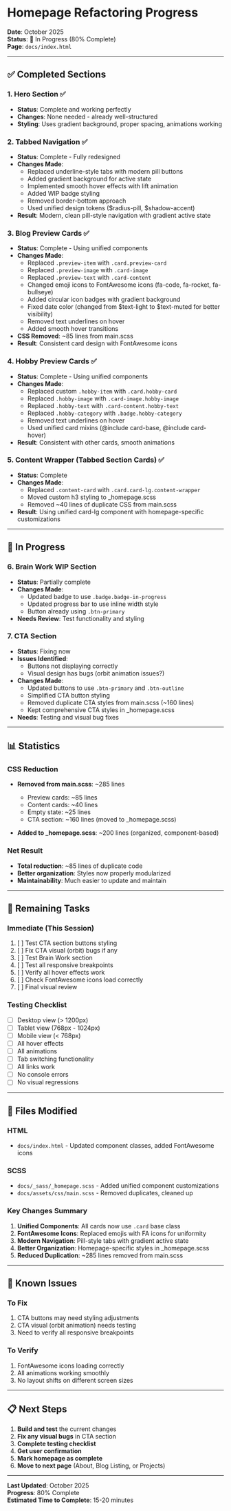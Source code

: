 # Homepage Refactoring Progress

**Date**: October 2025  
**Status**: 🔄 In Progress (80% Complete)  
**Page**: `docs/index.html`

---

## ✅ Completed Sections

### 1. Hero Section ✅
- **Status**: Complete and working perfectly
- **Changes**: None needed - already well-structured
- **Styling**: Uses gradient background, proper spacing, animations working

### 2. Tabbed Navigation ✅
- **Status**: Complete - Fully redesigned
- **Changes Made**:
  - Replaced underline-style tabs with modern pill buttons
  - Added gradient background for active state
  - Implemented smooth hover effects with lift animation
  - Added WIP badge styling
  - Removed border-bottom approach
  - Used unified design tokens ($radius-pill, $shadow-accent)
- **Result**: Modern, clean pill-style navigation with gradient active state

### 3. Blog Preview Cards ✅
- **Status**: Complete - Using unified components
- **Changes Made**:
  - Replaced `.preview-item` with `.card.preview-card`
  - Replaced `.preview-image` with `.card-image`
  - Replaced `.preview-text` with `.card-content`
  - Changed emoji icons to FontAwesome icons (fa-code, fa-rocket, fa-bullseye)
  - Added circular icon badges with gradient background
  - Fixed date color (changed from $text-light to $text-muted for better visibility)
  - Removed text underlines on hover
  - Added smooth hover transitions
- **CSS Removed**: ~85 lines from main.scss
- **Result**: Consistent card design with FontAwesome icons

### 4. Hobby Preview Cards ✅
- **Status**: Complete - Using unified components
- **Changes Made**:
  - Replaced custom `.hobby-item` with `.card.hobby-card`
  - Replaced `.hobby-image` with `.card-image.hobby-image`
  - Replaced `.hobby-text` with `.card-content.hobby-text`
  - Replaced `.hobby-category` with `.badge.hobby-category`
  - Removed text underlines on hover
  - Used unified card mixins (@include card-base, @include card-hover)
- **Result**: Consistent with other cards, smooth animations

### 5. Content Wrapper (Tabbed Section Cards) ✅
- **Status**: Complete
- **Changes Made**:
  - Replaced `.content-card` with `.card.card-lg.content-wrapper`
  - Moved custom h3 styling to _homepage.scss
  - Removed ~40 lines of duplicate CSS from main.scss
- **Result**: Using unified card-lg component with homepage-specific customizations

---

## 🔄 In Progress

### 6. Brain Work WIP Section
- **Status**: Partially complete
- **Changes Made**:
  - Updated badge to use `.badge.badge-in-progress`
  - Updated progress bar to use inline width style
  - Button already using `.btn-primary`
- **Needs Review**: Test functionality and styling

### 7. CTA Section
- **Status**: Fixing now
- **Issues Identified**:
  - Buttons not displaying correctly
  - Visual design has bugs (orbit animation issues?)
- **Changes Made**:
  - Updated buttons to use `.btn-primary` and `.btn-outline`
  - Simplified CTA button styling
  - Removed duplicate CTA styles from main.scss (~160 lines)
  - Kept comprehensive CTA styles in _homepage.scss
- **Needs**: Testing and visual bug fixes

---

## 📊 Statistics

### CSS Reduction
- **Removed from main.scss**: ~285 lines
  - Preview cards: ~85 lines
  - Content cards: ~40 lines
  - Empty state: ~25 lines
  - CTA section: ~160 lines (moved to _homepage.scss)
  
- **Added to _homepage.scss**: ~200 lines (organized, component-based)

### Net Result
- **Total reduction**: ~85 lines of duplicate code
- **Better organization**: Styles now properly modularized
- **Maintainability**: Much easier to update and maintain

---

## 🎯 Remaining Tasks

### Immediate (This Session)
1. [ ] Test CTA section buttons styling
2. [ ] Fix CTA visual (orbit) bugs if any
3. [ ] Test Brain Work section
4. [ ] Test all responsive breakpoints
5. [ ] Verify all hover effects work
6. [ ] Check FontAwesome icons load correctly
7. [ ] Final visual review

### Testing Checklist
- [ ] Desktop view (> 1200px)
- [ ] Tablet view (768px - 1024px)
- [ ] Mobile view (< 768px)
- [ ] All hover effects
- [ ] All animations
- [ ] Tab switching functionality
- [ ] All links work
- [ ] No console errors
- [ ] No visual regressions

---

## 📝 Files Modified

### HTML
- `docs/index.html` - Updated component classes, added FontAwesome icons

### SCSS
- `docs/_sass/_homepage.scss` - Added unified component customizations
- `docs/assets/css/main.scss` - Removed duplicates, cleaned up

### Key Changes Summary
1. **Unified Components**: All cards now use `.card` base class
2. **FontAwesome Icons**: Replaced emojis with FA icons for uniformity
3. **Modern Navigation**: Pill-style tabs with gradient active state
4. **Better Organization**: Homepage-specific styles in _homepage.scss
5. **Reduced Duplication**: ~285 lines removed from main.scss

---

## 🐛 Known Issues

### To Fix
1. CTA buttons may need styling adjustments
2. CTA visual (orbit animation) needs testing
3. Need to verify all responsive breakpoints

### To Verify
1. FontAwesome icons loading correctly
2. All animations working smoothly
3. No layout shifts on different screen sizes

---

## 📋 Next Steps

1. **Build and test** the current changes
2. **Fix any visual bugs** in CTA section
3. **Complete testing checklist**
4. **Get user confirmation**
5. **Mark homepage as complete**
6. **Move to next page** (About, Blog Listing, or Projects)

---

**Last Updated**: October 2025  
**Progress**: 80% Complete  
**Estimated Time to Complete**: 15-20 minutes

